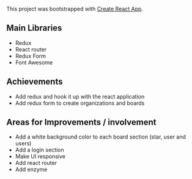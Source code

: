 This project was bootstrapped with [Create React App](https://github.com/facebookincubator/create-react-app).

## Main Libraries

* Redux
* React router
* Redux Form
* Font Awesome

## Achievements

* Add redux and hook it up with the react application
* Add redux form to create organizations and boards

## Areas for Improvements / involvement

* Add a white background color to each board section (star, user and users)
* Add a login section
* Make UI responsive
* Add react router
* Add enzyme